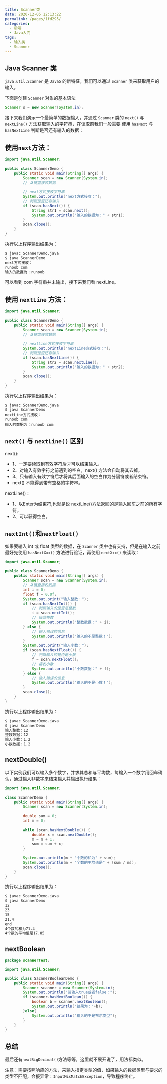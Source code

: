 ```yaml
---
title: Scanner类
date: 2020-12-05 12:13:22
permalink: /pages/1fd295/
categories: 
  - 后端
  - Java入门
tags: 
  - 输入类
  - Scanner
---
```


## Java Scanner 类

`java.util.Scanner` 是 `Java5` 的新特征，我们可以通过 `Scanner` 类来获取用户的输入。

下面是创建 `Scanner` 对象的基本语法

~~~java
Scanner s = new Scanner(System.in);
~~~

接下来我们演示一个最简单的数据输入，并通过 `Scanner` 类的 `next()` 与 `nextLine()` 方法获取输入的字符串，在读取前我们一般需要 使用 `hasNext` 与 `hasNextLine` 判断是否还有输入的数据：

## 使用`next`方法：

~~~java
import java.util.Scanner; 
 
public class ScannerDemo {
    public static void main(String[] args) {
        Scanner scan = new Scanner(System.in);
        // 从键盘接收数据
 
        // next方式接收字符串
        System.out.println("next方式接收：");
        // 判断是否还有输入
        if (scan.hasNext()) {
            String str1 = scan.next();
            System.out.println("输入的数据为：" + str1);
        }
        scan.close();
    }
}
~~~

执行以上程序输出结果为：

~~~bash
$ javac ScannerDemo.java
$ java ScannerDemo
next方式接收：
runoob com
输入的数据为：runoob
~~~

可以看到 com 字符串并未输出，接下来我们看 nextLine。



## 使用 `nextLine` 方法：

~~~java
import java.util.Scanner;
 
public class ScannerDemo {
    public static void main(String[] args) {
        Scanner scan = new Scanner(System.in);
        // 从键盘接收数据
 
        // nextLine方式接收字符串
        System.out.println("nextLine方式接收：");
        // 判断是否还有输入
        if (scan.hasNextLine()) {
            String str2 = scan.nextLine();
            System.out.println("输入的数据为：" + str2);
        }
        scan.close();
    }
}
~~~

执行以上程序输出结果为：

~~~
$ javac ScannerDemo.java
$ java ScannerDemo
nextLine方式接收：
runoob com
输入的数据为：runoob com
~~~

## `next()` 与 `nextLine()` 区别

next():

- 1、一定要读取到有效字符后才可以结束输入。
- 2、对输入有效字符之前遇到的空白，next() 方法会自动将其去掉。
- 3、只有输入有效字符后才将其后面输入的空白作为分隔符或者结束符。
- next() 不能得到带有空格的字符串。

nextLine()：

- 1、以Enter为结束符,也就是说 nextLine()方法返回的是输入回车之前的所有字符。
- 2、可以获得空白。



## `nextInt()`和`nextFloat()`

如果要输入 int 或 float 类型的数据，在 `Scanner` 类中也有支持，但是在输入之前最好先使用 `hasNextXxx()` 方法进行验证，再使用 `nextXxx()` 来读取：

~~~java
import java.util.Scanner;
 
public class ScannerDemo {
    public static void main(String[] args) {
        Scanner scan = new Scanner(System.in);
        // 从键盘接收数据
        int i = 0;
        float f = 0.0f;
        System.out.print("输入整数：");
        if (scan.hasNextInt()) {
            // 判断输入的是否是整数
            i = scan.nextInt();
            // 接收整数
            System.out.println("整数数据：" + i);
        } else {
            // 输入错误的信息
            System.out.println("输入的不是整数！");
        }
        System.out.print("输入小数：");
        if (scan.hasNextFloat()) {
            // 判断输入的是否是小数
            f = scan.nextFloat();
            // 接收小数
            System.out.println("小数数据：" + f);
        } else {
            // 输入错误的信息
            System.out.println("输入的不是小数！");
        }
        scan.close();
    }
}
~~~

执行以上程序输出结果为：

~~~bash
$ javac ScannerDemo.java
$ java ScannerDemo
输入整数：12
整数数据：12
输入小数：1.2
小数数据：1.2
~~~





## nextDouble()

以下实例我们可以输入多个数字，并求其总和与平均数，每输入一个数字用回车确认，通过输入非数字来结束输入并输出执行结果：

~~~java
import java.util.Scanner;
 
class ScannerDemo {
    public static void main(String[] args) {
        Scanner scan = new Scanner(System.in);
 
        double sum = 0;
        int m = 0;
 
        while (scan.hasNextDouble()) {
            double x = scan.nextDouble();
            m = m + 1;
            sum = sum + x;
        }
 
        System.out.println(m + "个数的和为" + sum);
        System.out.println(m + "个数的平均值是" + (sum / m));
        scan.close();
    }
}
~~~

执行以上程序输出结果为：

~~~bash
$ javac ScannerDemo.java
$ java ScannerDemo
12
23
15
21.4
end
4个数的和为71.4
4个数的平均值是17.85
~~~



## nextBoolean

~~~java
package scannerTest;

import java.util.Scanner;

public class SacnnerBooleanDemo {
    public static void main(String[] args) {
        Scanner scanner = new Scanner(System.in);
        System.out.println("请输入true或者false：");
        if (scanner.hasNextBoolean()) {
            boolean b = scanner.nextBoolean();
            System.out.println("结果为："+b);
        }else{
            System.out.println("输入的不是布尔类型");
        }
    }
}
~~~



## 总结

最后还有`nextBigDecimal()`方法等等，这里就不展开说了，用法都类似。

注意：需要按照响应的方法，来输入指定类型的值，如果输入的数据类型与要求的类型不匹配，会报异常：`InputMisMatchException`，导致程序终止。
